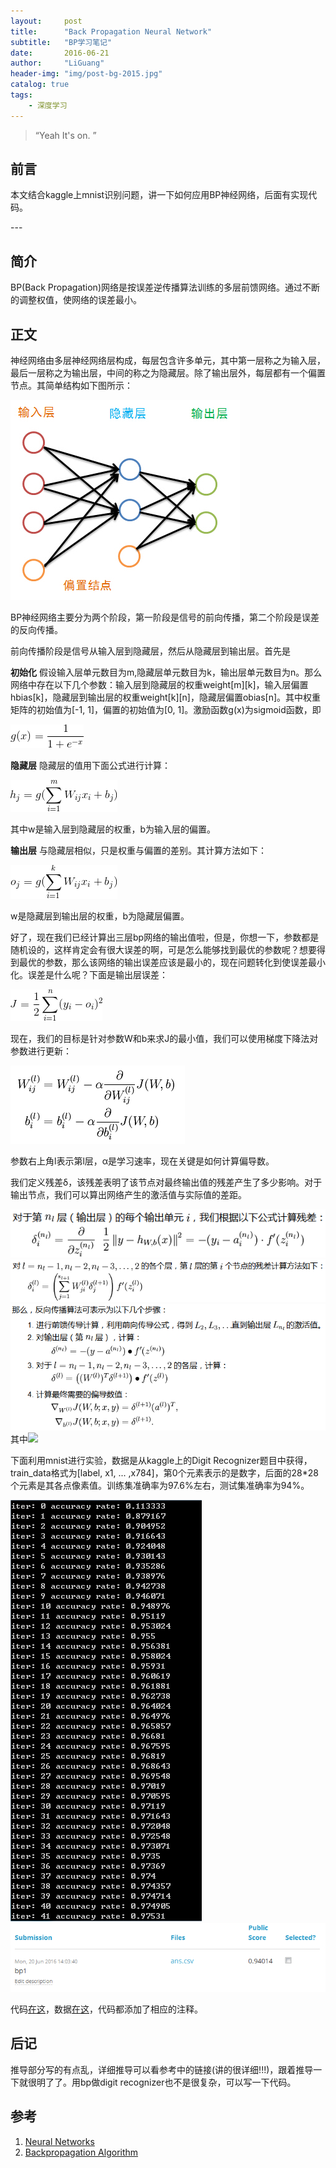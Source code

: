 ```yaml
---
layout:     post
title:      "Back Propagation Neural Network"
subtitle:   "BP学习笔记"
date:       2016-06-21
author:     "LiGuang"
header-img: "img/post-bg-2015.jpg"
catalog: true
tags:
    - 深度学习
---
```


> “Yeah It's on. ”


## 前言

本文结合kaggle上mnist识别问题，讲一下如何应用BP神经网络，后面有实现代码。
<p id = "build"></p>
---

## 简介
BP(Back Propagation)网络是按误差逆传播算法训练的多层前馈网络。通过不断的调整权值，使网络的误差最小。
## 正文
神经网络由多层神经网络层构成，每层包含许多单元，其中第一层称之为输入层，最后一层称之为输出层，中间的称之为隐藏层。除了输出层外，每层都有一个偏置节点。其简单结构如下图所示：

![](https://raw.githubusercontent.com/CoolIceFire/CoolIceFire.github.io/master/img/20160620/001.png)

BP神经网络主要分为两个阶段，第一阶段是信号的前向传播，第二个阶段是误差的反向传播。

前向传播阶段是信号从输入层到隐藏层，然后从隐藏层到输出层。首先是

**初始化**
假设输入层单元数目为m,隐藏层单元数目为k，输出层单元数目为n。那么网络中存在以下几个参数：输入层到隐藏层的权重weight[m][k]，输入层偏置hbias[k]，隐藏层到输出层的权重weight[k][n]，隐藏层偏置obias[n]。其中权重矩阵的初始值为[-1, 1]，偏置的初始值为[0, 1]。激励函数g(x)为sigmoid函数，即

![](https://raw.githubusercontent.com/CoolIceFire/CoolIceFire.github.io/master/img/20160620/002.gif)

**隐藏层**
隐藏层的值用下面公式进行计算：

![](https://raw.githubusercontent.com/CoolIceFire/CoolIceFire.github.io/master/img/20160620/003.gif)

其中w是输入层到隐藏层的权重，b为输入层的偏置。

**输出层**
与隐藏层相似，只是权重与偏置的差别。其计算方法如下：

![](https://raw.githubusercontent.com/CoolIceFire/CoolIceFire.github.io/master/img/20160620/004.gif)

w是隐藏层到输出层的权重，b为隐藏层偏置。

好了，现在我们已经计算出三层bp网络的输出值啦，但是，你想一下，参数都是随机设的，这样肯定会有很大误差的啊，可是怎么能够找到最优的参数呢？想要得到最优的参数，那么该网络的输出误差应该是最小的，现在问题转化到使误差最小化。误差是什么呢？下面是输出层误差：

![](https://raw.githubusercontent.com/CoolIceFire/CoolIceFire.github.io/master/img/20160620/005.gif)

现在，我们的目标是针对参数W和b来求J的最小值，我们可以使用梯度下降法对参数进行更新：

![](https://raw.githubusercontent.com/CoolIceFire/CoolIceFire.github.io/master/img/20160621/01.png)

参数右上角l表示第l层，α是学习速率，现在关键是如何计算偏导数。

我们定义残差δ，该残差表明了该节点对最终输出值的残差产生了多少影响。对于输出节点，我们可以算出网络产生的激活值与实际值的差距。

![](https://raw.githubusercontent.com/CoolIceFire/CoolIceFire.github.io/master/img/20160621/02.png)
![](https://raw.githubusercontent.com/CoolIceFire/CoolIceFire.github.io/master/img/20160621/03.png)
![](https://raw.githubusercontent.com/CoolIceFire/CoolIceFire.github.io/master/img/20160621/04.png)
其中![](http://deeplearning.stanford.edu/wiki/images/math/d/4/d/d4d5e09ac8e035283671cc03d942f955.png)

下面利用mnist进行实验，数据是从kaggle上的Digit Recognizer题目中获得，train_data格式为[label, x1, ... ,x784]，第0个元素表示的是数字，后面的28*28个元素是其各点像素值。训练集准确率为97.6%左右，测试集准确率为94%。

![](https://raw.githubusercontent.com/CoolIceFire/CoolIceFire.github.io/master/img/20160621/05.png)
![](https://raw.githubusercontent.com/CoolIceFire/CoolIceFire.github.io/master/img/20160621/06.png)

代码[在这](https://github.com/CoolIceFire/RS/blob/master/bp%20for%20mnist)，数据[在这](https://www.kaggle.com/c/digit-recognizer/data)，代码都添加了相应的注释。

## 后记
推导部分写的有点乱，详细推导可以看参考中的链接(讲的很详细!!!)，跟着推导一下就很明了了。用bp做digit recognizer也不是很复杂，可以写一下代码。

## 参考
1. [Neural Networks](http://deeplearning.stanford.edu/wiki/index.php/Neural_Networks)
2. [Backpropagation Algorithm](http://deeplearning.stanford.edu/wiki/index.php/Backpropagation_Algorithm)
